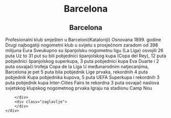 <html>
<head>
<meta charset="UTF-8">
<link rel="stylesheet" type="text/css" href="uređivanje.css>
<title>Barcelona</title>
</head>
<body background="pozadina.png>
	<div class="sve">
		<div class="naslov">
			<h1 align="center" >Barcelona</h1>
		</div>
		<div class="tijelo">
			<p class="link">
				<h2 align="center">Barcelona</h2>
					<p>
						Profesionalni klub smješten u Barceloni(Kataloniji)
Osnovana 1899. godine
Drugi najbogatiji nogometni klub u svijetu s prosječnom zaradom od 398 milijuna Eura
Sveukupno su španjolsku nogometnu ligu (La Liga) osvojili 26 puta
Uz to 31 put su bili pobjednici španjolskog kupa (Copa del Rey), 12 puta pobjednici španjolskog superkupa, 3 puta pobjednici kupa Eva Duarte i 2 puta osvajači trofeja Copa de la Liga
U međunarodnim natjecanjima, Barcelona je pet 5 puta bila pobjednik Lige prvaka, rekordnih 4 puta pobjednik Kupa pobjednika kupova, 5 puta UEFA Superkupa i rekordnih 3 puta pobjednik kupa Inter-Cities Fairs te rekordna 3 puta osvajač naslova svjetskog klupskog nogometnog prvaka
Igraju na stadionu Camp Nou	
					</p>
				</p>
			<p>
				
		</div>
		<div class="zaglavlje">
		</div>
	</div>
</body>
</html>
